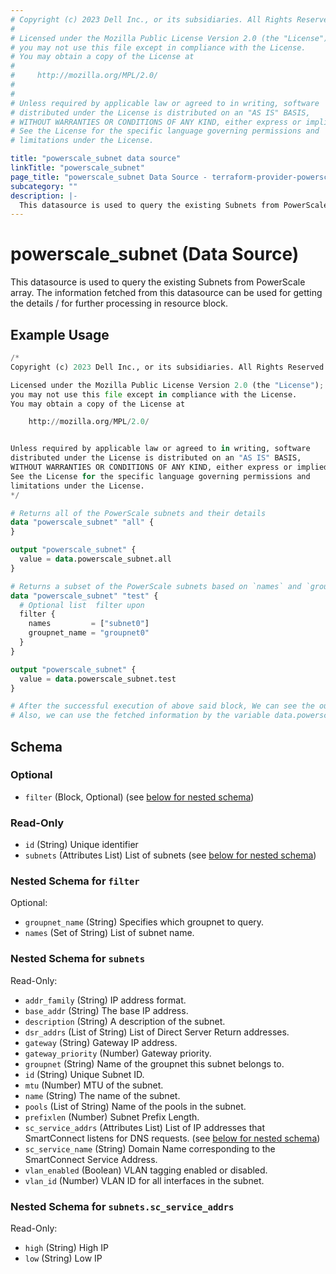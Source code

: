 ```yaml
---
# Copyright (c) 2023 Dell Inc., or its subsidiaries. All Rights Reserved.
#
# Licensed under the Mozilla Public License Version 2.0 (the "License");
# you may not use this file except in compliance with the License.
# You may obtain a copy of the License at
#
#     http://mozilla.org/MPL/2.0/
#
#
# Unless required by applicable law or agreed to in writing, software
# distributed under the License is distributed on an "AS IS" BASIS,
# WITHOUT WARRANTIES OR CONDITIONS OF ANY KIND, either express or implied.
# See the License for the specific language governing permissions and
# limitations under the License.

title: "powerscale_subnet data source"
linkTitle: "powerscale_subnet"
page_title: "powerscale_subnet Data Source - terraform-provider-powerscale"
subcategory: ""
description: |-
  This datasource is used to query the existing Subnets from PowerScale array. The information fetched from this datasource can be used for getting the details / for further processing in resource block.
---
```


# powerscale_subnet (Data Source)

This datasource is used to query the existing Subnets from PowerScale array. The information fetched from this datasource can be used for getting the details / for further processing in resource block.

## Example Usage

```terraform
/*
Copyright (c) 2023 Dell Inc., or its subsidiaries. All Rights Reserved.

Licensed under the Mozilla Public License Version 2.0 (the "License");
you may not use this file except in compliance with the License.
You may obtain a copy of the License at

    http://mozilla.org/MPL/2.0/


Unless required by applicable law or agreed to in writing, software
distributed under the License is distributed on an "AS IS" BASIS,
WITHOUT WARRANTIES OR CONDITIONS OF ANY KIND, either express or implied.
See the License for the specific language governing permissions and
limitations under the License.
*/

# Returns all of the PowerScale subnets and their details
data "powerscale_subnet" "all" {
}

output "powerscale_subnet" {
  value = data.powerscale_subnet.all
}

# Returns a subset of the PowerScale subnets based on `names` and `groupnet_name`
data "powerscale_subnet" "test" {
  # Optional list  filter upon
  filter {
    names         = ["subnet0"]
    groupnet_name = "groupnet0"
  }
}

output "powerscale_subnet" {
  value = data.powerscale_subnet.test
}

# After the successful execution of above said block, We can see the output value by executing 'terraform output' command.
# Also, we can use the fetched information by the variable data.powerscale_subnet.all
```

<!-- schema generated by tfplugindocs -->
## Schema

### Optional

- `filter` (Block, Optional) (see [below for nested schema](#nestedblock--filter))

### Read-Only

- `id` (String) Unique identifier
- `subnets` (Attributes List) List of subnets (see [below for nested schema](#nestedatt--subnets))

<a id="nestedblock--filter"></a>
### Nested Schema for `filter`

Optional:

- `groupnet_name` (String) Specifies which groupnet to query.
- `names` (Set of String) List of subnet name.


<a id="nestedatt--subnets"></a>
### Nested Schema for `subnets`

Read-Only:

- `addr_family` (String) IP address format.
- `base_addr` (String) The base IP address.
- `description` (String) A description of the subnet.
- `dsr_addrs` (List of String) List of Direct Server Return addresses.
- `gateway` (String) Gateway IP address.
- `gateway_priority` (Number) Gateway priority.
- `groupnet` (String) Name of the groupnet this subnet belongs to.
- `id` (String) Unique Subnet ID.
- `mtu` (Number) MTU of the subnet.
- `name` (String) The name of the subnet.
- `pools` (List of String) Name of the pools in the subnet.
- `prefixlen` (Number) Subnet Prefix Length.
- `sc_service_addrs` (Attributes List) List of IP addresses that SmartConnect listens for DNS requests. (see [below for nested schema](#nestedatt--subnets--sc_service_addrs))
- `sc_service_name` (String) Domain Name corresponding to the SmartConnect Service Address.
- `vlan_enabled` (Boolean) VLAN tagging enabled or disabled.
- `vlan_id` (Number) VLAN ID for all interfaces in the subnet.

<a id="nestedatt--subnets--sc_service_addrs"></a>
### Nested Schema for `subnets.sc_service_addrs`

Read-Only:

- `high` (String) High IP
- `low` (String) Low IP